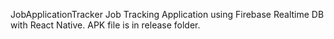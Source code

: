 JobApplicationTracker
Job Tracking Application using Firebase Realtime DB with React Native.
APK file is in release folder.
